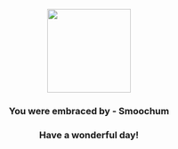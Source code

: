 <p align="center">
    <img src="https://raw.githubusercontent.com/PokeAPI/sprites/master/sprites/pokemon/238.png" width="150" height="150">
</p>
<h3 align="center">You were embraced by - <b>Smoochum</b></h3>
<h3 align="center">Have a wonderful day!</h3>
